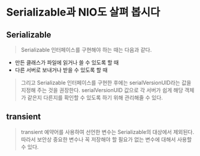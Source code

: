 # Serializable과 NIO도 살펴 봅시다


## Serializable
> Serializable 인터페이스를 구현해야 하는 때는 다음과 같다.
- 만든 클래스가 파일에 읽거나 쓸 수 있도록 할 때
- 다른 서버로 보내거나 받을 수 있도록 할 때
> 그리고 Serializable 인터페이스를 구현한 후에는 serialVersionUID라는 값을 지정해 주는 것을 권장한다. serialVersionUID 값으로 각 서버가 쉽게 해당 객체가 같은지 다른지를
> 확인할 수 있도록 하기 위해 관리해줄 수 있다.

## transient
> transient 예약어를 사용하여 선언한 변수는 Serializable의 대상에서 제외된다. 따라서 보안상 중요한 변수나 꼭 저장해야 할 필요가 없는 변수에 대해서 사용할 수 있다.
